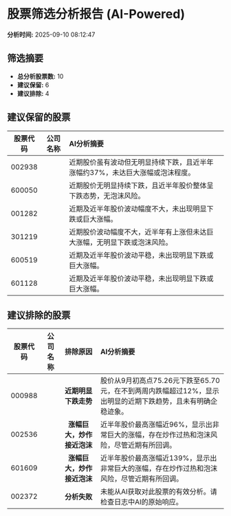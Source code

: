 # 股票筛选分析报告 (AI-Powered)

**分析时间:** 2025-09-10 08:12:47

## 筛选摘要

- **总分析股票数:** 10
- **建议保留:** 6
- **建议排除:** 4

## 建议保留的股票

| 股票代码 | 公司名称 | AI分析摘要 |
|:---:|:---:|:---|
| 002938 |  | 近期股价虽有波动但无明显持续下跌，且近半年涨幅约37%，未达巨大涨幅或泡沫程度。 |
| 600050 |  | 近期股价无明显持续下跌，且近半年股价整体呈下跌态势，无泡沫风险。 |
| 001282 |  | 近期及近半年股价波动幅度不大，未出现明显下跌或巨大涨幅。 |
| 301219 |  | 近期股价波动幅度不大，近半年有上涨但未达巨大涨幅，无明显下跌或泡沫风险。 |
| 600519 |  | 近期及近半年股价波动平稳，未出现明显下跌或巨大涨幅。 |
| 601128 |  | 近期及近半年股价波动平稳，未出现明显下跌或巨大涨幅。 |

## 建议排除的股票

| 股票代码 | 公司名称 | 排除原因 | AI分析摘要 |
|:---:|:---:|:---:|:---|
| 000988 |  | **近期明显下跌走势** | 股价从9月初高点75.26元下跌至65.70元，在不到两周内跌幅超过12%，显示出明显的近期下跌趋势，且未有明确企稳迹象。 |
| 002536 |  | **涨幅巨大，炒作接近泡沫** | 近半年股价最高涨幅近96%，显示出非常巨大的涨幅，存在炒作过热和泡沫风险，尽管近期有所回调。 |
| 601609 |  | **涨幅巨大，炒作接近泡沫** | 近半年股价最高涨幅近139%，显示出非常巨大的涨幅，存在炒作过热和泡沫风险，尽管近期有所回调。 |
| 002372 |  | **分析失败** | 未能从AI获取对此股票的有效分析。请检查日志中AI的原始响应。 |
